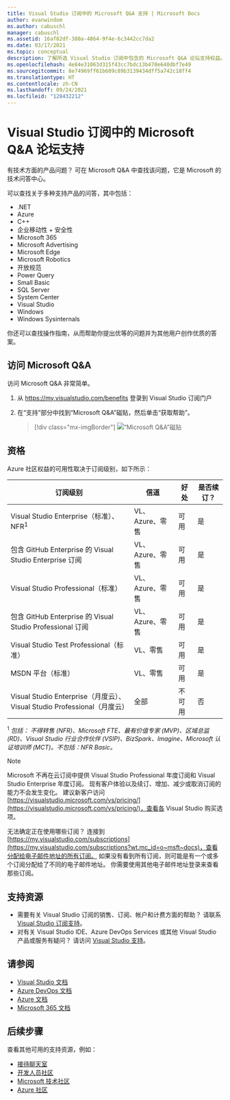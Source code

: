 ```yaml
---
title: Visual Studio 订阅中的 Microsoft Q&A 支持 | Microsoft Docs
author: evanwindom
ms.author: cabuschl
manager: cabuschl
ms.assetid: 16af82df-380a-4864-9f4e-6c3442cc7da2
ms.date: 03/17/2021
ms.topic: conceptual
description: 了解所选 Visual Studio 订阅中包含的 Microsoft Q&A 论坛支持权益。
ms.openlocfilehash: 4e84e31063d315f43cc7bdc13b478e640dbf7e49
ms.sourcegitcommit: 8e74969ff61b609c89b3139434dff5a742c18ff4
ms.translationtype: HT
ms.contentlocale: zh-CN
ms.lasthandoff: 09/24/2021
ms.locfileid: "128432212"
---
```

# <a name="microsoft-qa-forum-support-in-visual-studio-subscriptions"></a>Visual Studio 订阅中的 Microsoft Q&A 论坛支持
有技术方面的产品问题？ 可在 Microsoft Q&A 中查找该问题，它是 Microsoft 的技术问答中心。

可以查找关于多种支持产品的问答，其中包括：
- .NET
- Azure
- C++
- 企业移动性 + 安全性
- Microsoft 365
- Microsoft Advertising
- Microsoft Edge
- Microsoft Robotics
- 开放规范
- Power Query 
- Small Basic
- SQL Server
- System Center
- Visual Studio
- Windows 
- Windows Sysinternals

你还可以查找操作指南，从而帮助你提出优等的问题并为其他用户创作优质的答案。 

## <a name="access-microsoft-qa"></a>访问 Microsoft Q&A
访问 Microsoft Q&A 非常简单。 
1. 从 <https://my.visualstudio.com/benefits> 登录到 Visual Studio 订阅门户
0. 在“支持”部分中找到“Microsoft Q&A”磁贴，然后单击“获取帮助”。

   > [!div class="mx-imgBorder"]
   > ![“Microsoft Q&A”磁贴](_img/vs-microsoft-qa/vs-microsoft-qa-tile.png "单击“获取帮助”，可连接到 Microsoft Q&A 论坛")

## <a name="eligibility"></a>资格
Azure 社区权益的可用性取决于订阅级别，如下所示：

|                                          订阅级别                                           |     信道      |    好处    | 是否续订？ |
|-------------------------------------------------------------------------------------------------------|-------------------|---------------|------------|
|                           Visual Studio Enterprise（标准）、NFR<sup>1</sup>                            | VL、Azure、零售 |   可用    |    是     |
|                           包含 GitHub Enterprise 的 Visual Studio Enterprise 订阅                           | VL、Azure、零售 |   可用    |    是     |
|                          Visual Studio Professional（标准）                          | VL、Azure、零售 |   可用    |    是     |
|                          包含 GitHub Enterprise 的 Visual Studio Professional 订阅                          | VL、Azure、零售 |   可用    |    是     |
|                              Visual Studio Test Professional（标准）                               |    VL、零售     |   可用    |    是     |
|                                       MSDN 平台（标准）                                       |    VL、零售     |   可用    |    是     |
| Visual Studio Enterprise（月度云）、Visual Studio Professional（月度云）|        全部        | 不可用 |     否     |

<sup>1</sup>  *包括：  不得转售 (NFR)、Microsoft FTE、最有价值专家 (MVP)、区域总监 (RD)、Visual Studio 行业合作伙伴 (VSIP)、BizSpark、Imagine、Microsoft 认证培训师 (MCT)。不包括：NFR Basic。*

> [!NOTE]
> Microsoft 不再在云订阅中提供 Visual Studio Professional 年度订阅和 Visual Studio Enterprise 年度订阅。 现有客户体验以及续订、增加、减少或取消订阅的能力不会发生变化。 建议新客户访问 [https://visualstudio.microsoft.com/vs/pricing/](https://visualstudio.microsoft.com/vs/pricing/)，查看各 Visual Studio 购买选项。

无法确定正在使用哪些订阅？  连接到 [https://my.visualstudio.com/subscriptions](https://my.visualstudio.com/subscriptions?wt.mc_id=o~msft~docs)，查看分配给电子邮件地址的所有订阅。 如果没有看到所有订阅，则可能是有一个或多个订阅分配给了不同的电子邮件地址。  你需要使用其他电子邮件地址登录来查看那些订阅。

## <a name="support-resources"></a>支持资源
- 需要有关 Visual Studio 订阅的销售、订阅、帐户和计费方面的帮助？  请联系 [Visual Studio 订阅支持](https://my.visualstudio.com/gethelp)。
- 对有关 Visual Studio IDE、Azure DevOps Services 或其他 Visual Studio 产品或服务有疑问？  请访问 [Visual Studio 支持](https://visualstudio.microsoft.com/support/)。

## <a name="see-also"></a>请参阅
- [Visual Studio 文档](/visualstudio/)
- [Azure DevOps 文档](/azure/devops/)
- [Azure 文档](/azure/)
- [Microsoft 365 文档](/microsoft-365/)

## <a name="next-steps"></a>后续步骤
查看其他可用的支持资源，例如：
- [接待聊天室](vs-concierge-chat.md)
- [开发人员社区](vs-developer-community.md)
- [Microsoft 技术社区](vs-microsoft-tech-community.md)
- [Azure 社区](vs-azure-community.md)